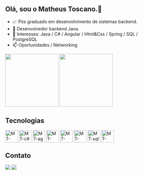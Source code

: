 ## Olá, sou o Matheus Toscano.👋

- 📈 Pós graduado em desenvolvimento de sistemas backend.
- 🔭 Desenvolvedor backend Java.
- 🌱 Interesses: Java / C# / Angular / Html&Css / Spring / SQL / PostgreSQL
- 📫 Oportunidades / Networking

<div>
      <img height="170cm" src="https://github-readme-stats.vercel.app/api?username=toscanomatheus&theme=react&show_icons=true&hide_border=true&count_private=true"/>
   <img height="170cm" src="https://github-readme-stats.vercel.app/api/top-langs/?username=toscanomatheus&theme=react&show_icons=true&hide_border=true&layout=compact"/>
 
</div>

<div>
  <h2> Tecnologias </h2>
  <img align="center" alt="MT-java" heigth="30" width="40" src="https://cdn.jsdelivr.net/gh/devicons/devicon@latest/icons/java/java-original.svg" />
  <img align="center" alt="MT-c#" heigth="30" width="40" src="https://cdn.jsdelivr.net/gh/devicons/devicon@latest/icons/csharp/csharp-original.svg" />          
  <img align="center" alt="MT-ag" heigth="30" width="40" src="https://cdn.jsdelivr.net/gh/devicons/devicon@latest/icons/angular/angular-original.svg" />
  <img align="center" alt="MT-html" heigth="30" width="40" src="https://cdn.jsdelivr.net/gh/devicons/devicon@latest/icons/html5/html5-original.svg" />
  <img align="center" alt="MT-css" heigth="30" width="40" src="https://cdn.jsdelivr.net/gh/devicons/devicon@latest/icons/css3/css3-original.svg" />
  <img align="center" alt="MT-spring" heigth="30" width="40" src="https://cdn.jsdelivr.net/gh/devicons/devicon@latest/icons/spring/spring-original.svg" />
 <img align="center" alt="MT-sql" heigth="30" width="40" src="https://cdn.jsdelivr.net/gh/devicons/devicon@latest/icons/microsoftsqlserver/microsoftsqlserver-original.svg" /> 
  <img align="center" alt="MT-post" heigth="30" width="40" src="https://cdn.jsdelivr.net/gh/devicons/devicon@latest/icons/postgresql/postgresql-original.svg" />     
</div>

<div>
<h2> Contato </h2>
  <a href = "mailto:mths.toscano@gmail.com"><img src="https://img.shields.io/badge/Gmail-D14836?style=for-the-badge&logo=gmail&logoColor=white" target="_blank"></a>
  <a href = "https://www.linkedin.com/in/matheus-toscano/" target="_blank"><img src="https://img.shields.io/badge/LinkedIn-0077B5?style=for-the-badge&logo=linkedin&logoColor=white" target="_blank"></a>

 


</div>
